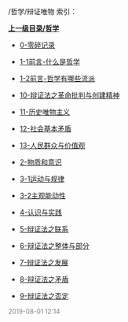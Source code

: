 /哲学/辩证唯物 索引：


**[上一级目录/哲学](/哲学/index.md)**

- [0-零碎记录](/哲学/辩证唯物/0-零碎记录.md)

- [1-1前言-什么是哲学](/哲学/辩证唯物/1-1前言-什么是哲学.md)

- [1-2前言-哲学有哪些流派](/哲学/辩证唯物/1-2前言-哲学有哪些流派.md)

- [10-辩证法之革命批判与创建精神](/哲学/辩证唯物/10-辩证法之革命批判与创建精神.md)

- [11-历史唯物主义](/哲学/辩证唯物/11-历史唯物主义.md)

- [12-社会基本矛盾](/哲学/辩证唯物/12-社会基本矛盾.md)

- [13-人民群众与价值观](/哲学/辩证唯物/13-人民群众与价值观.md)

- [2-物质和意识](/哲学/辩证唯物/2-物质和意识.md)

- [3-1运动与规律](/哲学/辩证唯物/3-1运动与规律.md)

- [3-2主观能动性](/哲学/辩证唯物/3-2主观能动性.md)

- [4-认识与实践](/哲学/辩证唯物/4-认识与实践.md)

- [5-辩证法之联系](/哲学/辩证唯物/5-辩证法之联系.md)

- [6-辩证法之整体与部分](/哲学/辩证唯物/6-辩证法之整体与部分.md)

- [7-辩证法之发展](/哲学/辩证唯物/7-辩证法之发展.md)

- [8-辩证法之矛盾](/哲学/辩证唯物/8-辩证法之矛盾.md)

- [9-辩证法之否定](/哲学/辩证唯物/9-辩证法之否定.md)


<font size=2 color='grey'> 2019-08-01 12:14 </font>